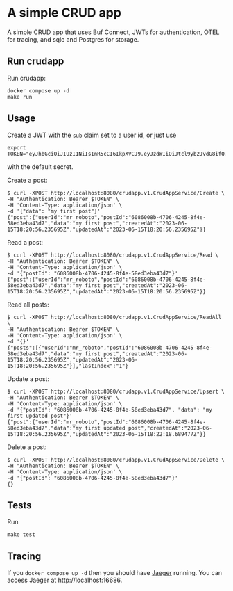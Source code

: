# A simple CRUD app

A simple CRUD app that uses Buf Connect, JWTs for authentication, OTEL for
tracing, and sqlc and Postgres for storage.

## Run crudapp

Run crudapp:

```
docker compose up -d
make run
```

## Usage

Create a JWT with the `sub` claim set to a user id, or just use

```
export TOKEN="eyJhbGciOiJIUzI1NiIsInR5cCI6IkpXVCJ9.eyJzdWIiOiJtcl9yb2JvdG8ifQ.oUD_0r5Q1H_akjeJFWYAxbcr2fckBEb7M25wVJw432Y"
```

with the default secret.

Create a post:

```
$ curl -XPOST http://localhost:8080/crudapp.v1.CrudAppService/Create \
-H "Authentication: Bearer $TOKEN" \
-H 'Content-Type: application/json' \
-d '{"data": "my first post"}'
{"post":{"userId":"mr_roboto","postId":"6086008b-4706-4245-8f4e-58ed3eba43d7","data":"my first post","createdAt":"2023-06-15T18:20:56.235695Z","updatedAt":"2023-06-15T18:20:56.235695Z"}}
```

Read a post:

```
$ curl -XPOST http://localhost:8080/crudapp.v1.CrudAppService/Read \
-H "Authentication: Bearer $TOKEN" \
-H 'Content-Type: application/json' \
-d '{"postId": "6086008b-4706-4245-8f4e-58ed3eba43d7"}'
{"post":{"userId":"mr_roboto","postId":"6086008b-4706-4245-8f4e-58ed3eba43d7","data":"my first post","createdAt":"2023-06-15T18:20:56.235695Z","updatedAt":"2023-06-15T18:20:56.235695Z"}}
```

Read all posts:

```
$ curl -XPOST http://localhost:8080/crudapp.v1.CrudAppService/ReadAll \
-H "Authentication: Bearer $TOKEN" \
-H 'Content-Type: application/json' \
-d '{}'
{"posts":[{"userId":"mr_roboto","postId":"6086008b-4706-4245-8f4e-58ed3eba43d7","data":"my first post","createdAt":"2023-06-15T18:20:56.235695Z","updatedAt":"2023-06-15T18:20:56.235695Z"}],"lastIndex":"1"}
```

Update a post:

```
$ curl -XPOST http://localhost:8080/crudapp.v1.CrudAppService/Upsert \
-H "Authentication: Bearer $TOKEN" \
-H 'Content-Type: application/json' \
-d '{"postId": "6086008b-4706-4245-8f4e-58ed3eba43d7", "data": "my first updated post"}'
{"post":{"userId":"mr_roboto","postId":"6086008b-4706-4245-8f4e-58ed3eba43d7","data":"my first updated post","createdAt":"2023-06-15T18:20:56.235695Z","updatedAt":"2023-06-15T18:22:18.689477Z"}}
```

Delete a post:

```
$ curl -XPOST http://localhost:8080/crudapp.v1.CrudAppService/Delete \
-H "Authentication: Bearer $TOKEN" \
-H 'Content-Type: application/json' \
-d '{"postId": "6086008b-4706-4245-8f4e-58ed3eba43d7"}'
{}
```

## Tests

Run

```
make test
```

## Tracing

If you `docker compose up -d` then you should have
[Jaeger](https://www.jaegertracing.io/) running. You can access Jaeger at
http://localhost:16686.
